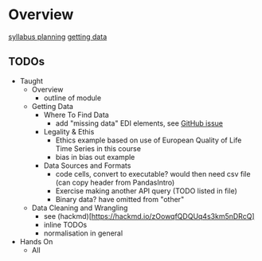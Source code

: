 # Overview

[syllabus planning](https://hackmd.io/2jO67RhQSGysNetJ-ReJ7Q)
[getting data](https://hackmd.io/7rron7vtTLK_uKx_5A_PrQ)


## TODOs

- Taught
    - Overview
        - outline of module
    - Getting Data
      - Where To Find Data
        - add "missing data" EDI elements, see [GitHub issue]( https://github.com/alan-turing-institute/rds-course/issues/8#issuecomment-889184150)
      - Legality & Ethis
        - Ethics example based on use of European Quality of Life Time Series in this course
        - bias in bias out example
      - Data Sources and Formats
        - code cells, convert to executable? would then need csv file (can copy header from PandasIntro)
        - Exercise making another API query (TODO listed in file)
        - Binary data? have omitted from "other"
    - Data Cleaning and Wrangling
        - see (hackmd)[https://hackmd.io/zOowqfQDQUq4s3km5nDRcQ]
        - inline TODOs
        - normalisation in general
- Hands On
    - All
